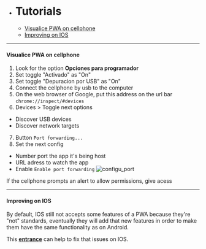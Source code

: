 * # Tutorials
    * [Visualice PWA on cellphone](#pwa_on_phone)
    * [Improving on IOS](#ios_improve)
---

<span id="pwa_on_phone"></span>
#### Visualice PWA on cellphone
1. Look for the option **Opciones para programador** 
2. Set toggle "Activado" as "On"
3. Set toggle "Depuracion por USB" as "On"
4. Connect the cellphone by usb to the computer
5. On the web browser of Google, put this address on the url bar `chrome://inspect/#devices`
6. Devices > Toggle next options
* Discover USB devices
* Discover network targets
7. Button `Port forwarding...`
8. Set the next config
* Number port the app it's being host
* URL adress to watch the app
* Enable `Enable port forwarding`
![configu_port](https://res.cloudinary.com/dmtvwe2ur/image/upload/v1628975296/tutorials/pwa/Screenshot_2021-08-14_160658_uoaous.png)

If the cellphone prompts an alert to allow permissions, give acess

---

<span id="ios_improve"></span>
#### Improving on IOS
By default, IOS still not accepts some features of a PWA because they're "not" standards, eventually they will add that new features in order to make them have the same functionality as on Android.

This **[entrance](https://medium.com/appscope/designing-native-like-progressive-web-apps-for-ios-1b3cdda1d0e8)** can help to fix that issues on IOS.